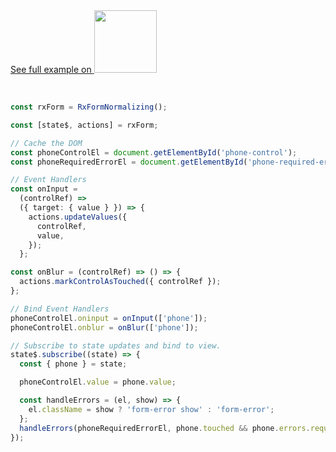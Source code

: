 <a href="https://stackblitz.com/edit/github-qtpo1k-frpncu?file=src%2Findex.js" target="_blank" rel="noreferrer">
 See full example on <img src="/stackblitz.png" width="100" />
<a>

<br>
<br>

```typescript

const rxForm = RxFormNormalizing();

const [state$, actions] = rxForm;

// Cache the DOM
const phoneControlEl = document.getElementById('phone-control');
const phoneRequiredErrorEl = document.getElementById('phone-required-error');

// Event Handlers
const onInput =
  (controlRef) =>
  ({ target: { value } }) => {
    actions.updateValues({
      controlRef,
      value,
    });
  };

const onBlur = (controlRef) => () => {
  actions.markControlAsTouched({ controlRef });
};

// Bind Event Handlers
phoneControlEl.oninput = onInput(['phone']);
phoneControlEl.onblur = onBlur(['phone']);

// Subscribe to state updates and bind to view.
state$.subscribe((state) => {
  const { phone } = state;

  phoneControlEl.value = phone.value;

  const handleErrors = (el, show) => {
    el.className = show ? 'form-error show' : 'form-error';
  };
  handleErrors(phoneRequiredErrorEl, phone.touched && phone.errors.required);
});
```